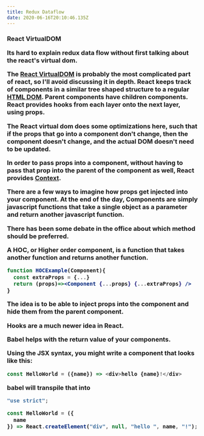 ```yaml
---
title: Redux Dataflow
date: 2020-06-16T20:10:46.135Z
---
```

<article>
<h3 children={title}/>

<heading>
React VirtualDOM
</heading>

Its hard to explain redux data flow without first talking about the react's virtual dom.

The [React VirtualDOM](https://reactjs.org/docs/faq-internals.html) is probably the most complicated part of react, so I'll avoid discussing it in depth. 
React keeps track of components in a similar tree shaped structure to a regular [HTML DOM](https://www.w3schools.com/whatis/whatis_htmldom.asp). 
Parent components have children components. 
React provides hooks from each layer onto the next layer, using props.

The React virtual dom does some optimizations here, such that if the props that go into a component don't change, then the component doesn't change, and the actual DOM doesn't need to be updated.

In order to pass props into a component, without having to pass that prop into the parent of the component as well, React provides [Context](https://reactjs.org/docs/context.html).

<section>

There are a few ways to imagine how props get injected into your component. At the end of the day, Components are simply javascript functions that take a single object as a parameter and return another javascript function.

There has been some debate in the office about which method should be preferred.

A **HOC**, or Higher order component, is a function that takes another function and returns another function. 

```jsx
function HOCExample(Component){
  const extraProps = {...}
  return (props)=><Component {...props} {...extraProps} />
}
```
The idea is to be able to inject props into the component and hide them from the parent component.

**Hooks** are a much newer idea in React.

</section>

<section>

Babel helps with the return value of your components. 

Using the JSX syntax, you might write a component that looks like this:
```js
const HelloWorld = ({name}) => <div>hello {name}!</div>
```

babel will transpile that into
```js
"use strict";

const HelloWorld = ({
  name
}) => React.createElement("div", null, "hello ", name, "!");
```

</section>


</article>